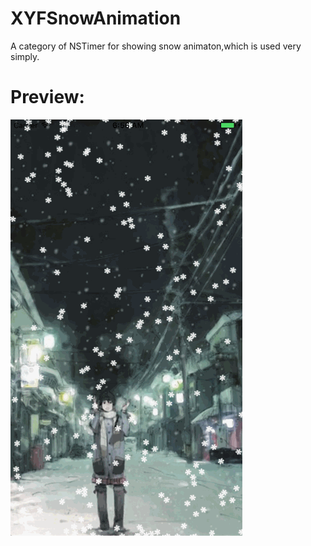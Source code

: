 # XYFSnowAnimation
A category of NSTimer for showing snow animaton,which is used very simply.
# Preview:
![img](https://github.com/CoderXYF/XYFSnowAnimation/raw/master/previewEffectGIFImage/preview.gif)
